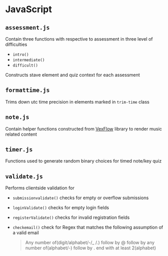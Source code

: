 # JavaScript 
## `assessment.js`
Contain three functions with respective to assessment in three level of difficulties
- `intro()`
- `intermediate()`
- `difficult()`  

Constructs stave element and quiz context for each assessment 

## `formattime.js`
Trims down utc time precision in elements marked in `trim-time` class

## `note.js`
Contain helper functions constructed from [VexFlow](https://github.com/0xfe/vexflow) library to render music
related content 

## `timer.js`
Functions used to generate random binary choices for timed note/key quiz 

## `validate.js`
Performs clientside validation for 
- `submissionvalidate()` checks for empty or overflow submissions 
- `loginValidate()` checks for empty login fields 
- `registerValidate()` checks for invalid registration fields 
- `checkemail()` check for Regex that matches the following assumption of a valid email  
 
    >  Any number of(digit/alphabet/-/_ /.) follow by @ follow by any number of(alphabet/-) follow by . end with at least 2(alphabet)
